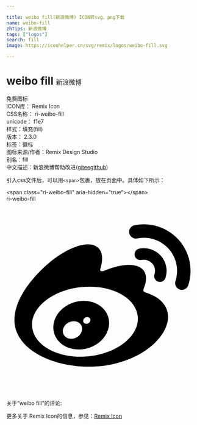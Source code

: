 ```yaml
---

title: weibo fill(新浪微博) ICON转svg、png下载
name: weibo-fill
zhTips: 新浪微博
tags: ["logos"]
search: fill
image: https://iconhelper.cn/svg/remix/logos/weibo-fill.svg

---
```


# weibo fill  <small style="font-size: 60%;font-weight: 100">新浪微博</small>


<div class="detail-page">
<p>
<span><span class="badge-success badge">免费图标</span> </span>
<br/>
<span>
ICON库：
<span class="badge-secondary badge">Remix Icon</span> 
</span>
<br/>
<span>
CSS名称：
<span class="badge-secondary badge">ri-weibo-fill</span> 
</span>
<br/>
<span>
unicode：
<span class="badge-secondary badge">f1e7</span> 
<copy-btn content='f1e7' btn-title=""></copy-btn>
<copy-btn :content='String.fromCodePoint(parseInt("f1e7", 16))' btn-title="复制U"></copy-btn>
</span><br/><span>样式：<span class="badge-light badge">填充(fill)</span></span>
<br/>
<span>
版本：
<span class="badge-secondary badge">2.3.0</span> 
</span><br/><span>标签：<span class="badge-light badge"><router-link to="/tags/logos.html">徽标</router-link></span></span>
<br/>
<span>图标来源/作者：<span class="badge-light badge">Remix Design Studio</span></span> 
<br/>
<span>别名：<span class="badge-light badge">fill</span></span><br/><span class="zh-detail">中文描述：<span class="badge-primary badge">新浪微博</span><span class="help-link"><span>帮助改进</span>(<a href="https://gitee.com/liuwave/icon-helper/edit/master/json/remix/logos/weibo-fill.json" target="_blank" rel="noopener noreferrer">gitee</a><a href="https://github.com/liuwave/icon-helper/edit/master/json/remix/logos/weibo-fill.json" target="_blank" rel="noopener noreferrer">github</a></span>)</span><br/>
</p>
</div>
<div class="alert alert-dark">
  <i class="ri-weibo-fill ri-xs"></i>
  <i class="ri-weibo-fill ri-sm"></i>
  <i class="ri-weibo-fill ri-lg"></i>
  <i class="ri-weibo-fill ri-2x"></i>
  <i class="ri-weibo-fill ri-3x"></i>
  <i class="ri-weibo-fill ri-5x"></i>
  <i class="ri-weibo-fill ri-7x"></i>
</div>
<div>
  <p>引入css文件后，可以用<code>&lt;span&gt;</code>包裹，放在页面中。具体如下所示：    
  </p>
  <div class="alert alert-primary" style="font-size: 14px">
    &lt;span class="ri-weibo-fill" aria-hidden="true"&gt;&lt;/span&gt;
    <copy-btn content='<span class="ri-weibo-fill" aria-hidden="true"></span>'></copy-btn>
  </div>
  <div class="alert alert-secondary">
    <i class="ri-weibo-fill"
    style="font-size: 24px"
    aria-hidden="true"></i> ri-weibo-fill
    <copy-btn content="ri-weibo-fill" btn-title="复制图标名称"></copy-btn>
  </div>
</div>
<div id="svg" class="svg-wrap">
<svg xmlns="http://www.w3.org/2000/svg" viewBox="0 0 24 24">
    <g>
        <path fill="none" d="M0 0h24v24H0z"/>
        <path fill-rule="nonzero" d="M17.525 11.378c1.263.392 2.669 1.336 2.669 3.004 0 2.763-3.98 6.239-9.964 6.239-4.565 0-9.23-2.213-9.23-5.852 0-1.902 1.204-4.102 3.277-6.177 2.773-2.77 6.004-4.033 7.219-2.816.537.537.588 1.464.244 2.572-.178.557.525.25.525.25 2.24-.938 4.196-.994 4.909.027.38.543.343 1.306-.008 2.19-.163.407.048.471.36.563zm-7.282 7.939c3.641-.362 6.401-2.592 6.167-4.983-.237-2.391-3.382-4.038-7.023-3.677-3.64.36-6.403 2.59-6.167 4.98.237 2.394 3.382 4.039 7.023 3.68zM6.16 14.438c.754-1.527 2.712-2.39 4.446-1.94 1.793.463 2.707 2.154 1.976 3.8-.744 1.682-2.882 2.578-4.695 1.993-1.752-.566-2.493-2.294-1.727-3.853zm1.446 2.587c.568.257 1.325.013 1.676-.55.346-.568.163-1.217-.407-1.459-.563-.237-1.291.008-1.64.553-.354.547-.189 1.202.371 1.456zm2.206-1.808c.219.092.501-.012.628-.231.123-.22.044-.466-.178-.548-.216-.084-.486.018-.613.232-.123.214-.054.458.163.547zM19.873 9.5a.725.725 0 1 1-1.378-.451 1.38 1.38 0 0 0-.288-1.357 1.395 1.395 0 0 0-1.321-.425.723.723 0 1 1-.303-1.416 2.836 2.836 0 0 1 3.29 3.649zm-3.916-6.575A5.831 5.831 0 0 1 21.5 4.72a5.836 5.836 0 0 1 1.22 5.704.838.838 0 0 1-1.06.54.844.844 0 0 1-.542-1.062 4.143 4.143 0 0 0-4.807-5.327.845.845 0 0 1-.354-1.65z"/>
    </g>
</svg>

</div>
<detail full-name='ri-weibo-fill'></detail>  
<div>
<p>关于“weibo fill”的评论:</p>
</div>
<Vssue title="关于“weibo fill”的评论" ></Vssue>    
<div><p>更多关于  Remix Icon的信息，参见：<a target="_blank" href="https://iconhelper.cn/remix.html">Remix Icon</a>
</p></div>
